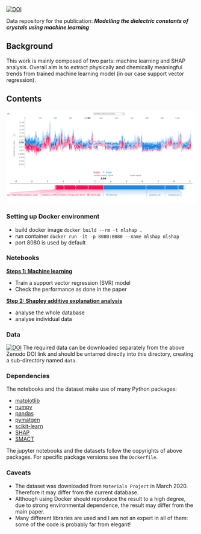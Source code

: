[![DOI](https://zenodo.org/badge/XXX.svg)](https://zenodo.org/badge/latestdoi/XXX)

Data repository for the publication: ***Modelling the dielectric constants of crystals using machine learning***

## Background
This work is mainly composed of two parts: machine learning and SHAP analysis.
Overall aim is to extract physically and chemically meaningful trends from trained machine learning model (in our case support vector regression).

## Contents
![Interactive plot](figures/interactive.png)
![Force plot](figures/force_plot.png)

### Setting up Docker environment

- build docker image
`docker build --rm -t mlshap .`
- run container
`docker run -it -p 8080:8080 --name mlshap mlshap`
- port 8080 is used by default

### Notebooks

**[Steps 1: Machine learning](https://github.com/WMD-group/Dielectric_ML/blob/master/step1_ml_training.ipynb)**

- Train a support vector regression (SVR) model
- Check the performance as done in the paper

**[Step 2: Shapley additive explanation analysis](https://github.com/WMD-group/Dielectric_ML/blob/master/step2_shap_analyses.ipynb)**

- analyse the whole database
- analyse individual data

### Data
[![DOI](https://zenodo.org/badge/XXX.svg)](https://zenodo.org/badge/latestdoi/XXX)
The required data can be downloaded separately from the above Zenodo DOI link and should be untarred directly into this directory, creating a sub-directory named `data`.

### Dependencies

The notebooks and the dataset make use of many Python packages:

- [matplotlib](https://matplotlib.org/)
- [numpy](https://numpy.org)
- [pandas](https://pandas.pydata.org)
- [pymatgen](http://pymatgen.org)
- [scikit-learn](https://scikit-learn.org/stable/)
- [SHAP](https://github.com/slundberg/shap)
- [SMACT](https://github.com/WMD-group/smact)

The jupyter notebooks and the datasets follow the copyrights of above packages.
For specific package versions see the `Dockerfile`.

### Caveats

- The dataset was downloaded from `Materials Project` in March 2020. Therefore it may differ from the current database.
- Although using Docker should reproduce the result to a high degree, due to strong environmental dependence, the result may differ from the main paper.
- Many different libraries are used and I am not an expert in all of them: some of the code is probably far from elegant!

